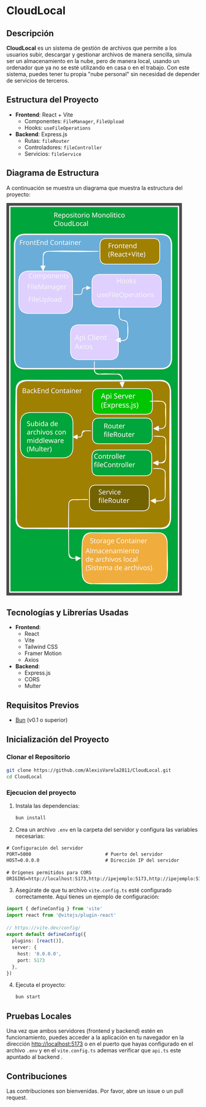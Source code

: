# CloudLocal

## Descripción
**CloudLocal** es un sistema de gestión de archivos que permite a los usuarios subir, descargar y gestionar archivos de manera sencilla, simula ser un almacenamiento en la nube, pero de manera local, usando un ordenador que ya no se esté utilizando en casa o en el trabajo. Con este sistema, puedes tener tu propia "nube personal" sin necesidad de depender de servicios de terceros.

## Estructura del Proyecto
- **Frontend**: React + Vite
  - Componentes: `FileManager`, `FileUpload`
  - Hooks: `useFileOperations`
- **Backend**: Express.js
  - Rutas: `fileRouter`
  - Controladores: `fileController`
  - Servicios: `fileService`

## Diagrama de Estructura

A continuación se muestra un diagrama que muestra la estructura del proyecto:

![Diagrama de Estructura](diagrama.svg)

## Tecnologías y Librerías Usadas
- **Frontend**:
  - React
  - Vite
  - Tailwind CSS
  - Framer Motion
  - Axios
- **Backend**:
  - Express.js
  - CORS
  - Multer

## Requisitos Previos
- [Bun](https://bun.sh/) (v0.1 o superior)

## Inicialización del Proyecto

### Clonar el Repositorio
```bash
git clone https://github.com/AlexisVarela2811/CloudLocal.git
cd CloudLocal
```

### Ejecucion del proyecto

1. Instala las dependencias:
   ```bash
   bun install
   ```   
2. Crea un archivo `.env` en la carpeta del servidor y configura las variables necesarias:

```plaintext
# Configuración del servidor
PORT=5000                           # Puerto del servidor
HOST=0.0.0.0                        # Dirección IP del servidor

# Orígenes permitidos para CORS
ORIGINS=http://localhost:5173,http://ipejemplo:5173,http://ipejemplo:5173
```
3. Asegúrate de que tu archivo `vite.config.ts` esté configurado correctamente. Aquí tienes un ejemplo de configuración:

```typescript
import { defineConfig } from 'vite'
import react from '@vitejs/plugin-react'

// https://vite.dev/config/
export default defineConfig({
  plugins: [react()],
  server: {
    host: '0.0.0.0',
    port: 5173
  },
})
```
4. Ejecuta el proyecto:
   ```bash
   bun start
   ``` 

## Pruebas Locales
Una vez que ambos servidores (frontend y backend) estén en funcionamiento, puedes acceder a la aplicación en tu navegador en la dirección [http://localhost:5173](http://localhost:5173) o en el puerto que hayas configurado en el archivo `.env` y en el `vite.config.ts` ademas verificar que `api.ts` este apuntado al backend .

## Contribuciones
Las contribuciones son bienvenidas. Por favor, abre un issue o un pull request.
